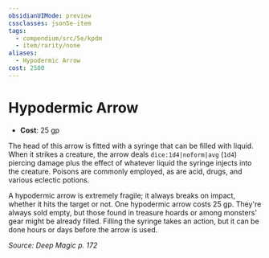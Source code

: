 ```yaml
---
obsidianUIMode: preview
cssclasses: json5e-item
tags:
  - compendium/src/5e/kpdm
  - item/rarity/none
aliases:
  - Hypodermic Arrow
cost: 2500
---
```

# Hypodermic Arrow

- **Cost**: 25 gp

The head of this arrow is fitted with a syringe that can be filled with liquid. When it strikes a creature, the arrow deals `dice:1d4|noform|avg` (`1d4`) piercing damage plus the effect of whatever liquid the syringe injects into the creature. Poisons are commonly employed, as are acid, drugs, and various eclectic potions.

A hypodermic arrow is extremely fragile; it always breaks on impact, whether it hits the target or not. One hypodermic arrow costs 25 gp. They're always sold empty, but those found in treasure hoards or among monsters' gear might be already filled. Filling the syringe takes an action, but it can be done hours or days before the arrow is used.

*Source: Deep Magic p. 172*
